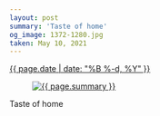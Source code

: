 ```yaml
---
layout: post
summary: 'Taste of home'
og_image: 1372-1280.jpg
taken: May 10, 2021
---
```


<div class="post">
 <time>
  <a href="/1372">
   {{ page.date | date: "%B %-d, %Y" }}
  </a>
 </time>
 <a href="/1372">
  <figure data-taken="5/10/2021">
   <img alt="{{ page.summary }}" sizes="(min-width: 700px) 50vw, calc(100vw - 2rem)" src="{{ site.assets_url }}/1372-640.jpg" srcset="{{ site.assets_url }}/1372-320.jpg 320w, {{ site.assets_url }}/1372-640.jpg 640w, {{ site.assets_url }}/1372-960.jpg 960w, {{ site.assets_url }}/1372-1280.jpg 1280w"/>
  </figure>
 </a>
 <span>
  Taste of home
 </span>
</div>
